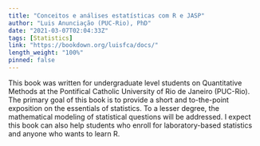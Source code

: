 ```yaml
---
title: "Conceitos e análises estatísticas com R e JASP"
author: "Luis Anunciação (PUC-Rio), PhD"
date: "2021-03-07T02:04:33Z"
tags: [Statistics]
link: "https://bookdown.org/luisfca/docs/"
length_weight: "100%"
pinned: false
---
```


This book was written for undergraduate level students on Quantitative Methods at the Pontifical Catholic University of Rio de Janeiro (PUC-Rio). The primary goal of this book is to provide a short and to-the-point exposition on the essentials of statistics. To a lesser degree, the mathematical modeling of statistical questions will be addressed. I expect this book can also help students who enroll for laboratory-based statistics and anyone who wants to learn R.
